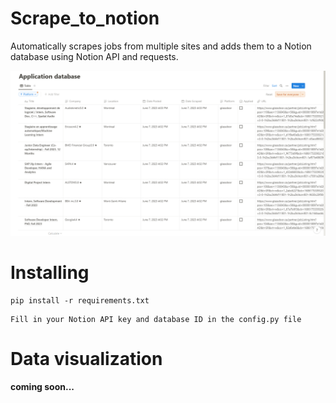 # Scrape_to_notion
Automatically scrapes jobs from multiple sites and adds them to a Notion database using Notion API and requests.

<!-- display img from folder -->
![alt text](demos/preview_img_notion.png)



# Installing
```
pip install -r requirements.txt
```

```
Fill in your Notion API key and database ID in the config.py file
```

# Data visualization
#### coming soon...